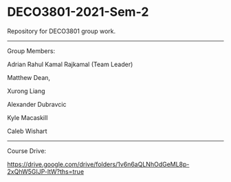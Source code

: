 # DECO3801-2021-Sem-2
Repository for DECO3801 group work.
____________________________________________________________________________________
Group Members: 

Adrian Rahul Kamal Rajkamal (Team Leader)

Matthew Dean,

Xurong Liang

Alexander Dubravcic

Kyle Macaskill

Caleb Wishart
____________________________________________________________________________________

Course Drive:

https://drive.google.com/drive/folders/1v6n6aQLNhOdGeML8p-2xQhW5GIJP-ltW?ths=true
